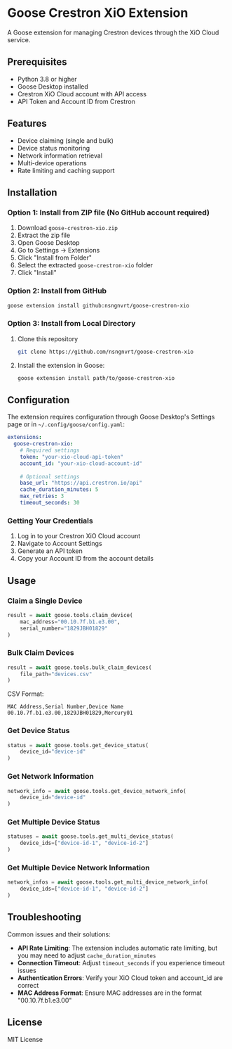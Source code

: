 # Goose Crestron XiO Extension

A Goose extension for managing Crestron devices through the XiO Cloud service.

## Prerequisites

- Python 3.8 or higher
- Goose Desktop installed
- Crestron XiO Cloud account with API access
- API Token and Account ID from Crestron

## Features

- Device claiming (single and bulk)
- Device status monitoring
- Network information retrieval
- Multi-device operations
- Rate limiting and caching support

## Installation

### Option 1: Install from ZIP file (No GitHub account required)
1. Download `goose-crestron-xio.zip`
2. Extract the zip file
3. Open Goose Desktop
4. Go to Settings → Extensions
5. Click "Install from Folder"
6. Select the extracted `goose-crestron-xio` folder
7. Click "Install"

### Option 2: Install from GitHub
```bash
goose extension install github:nsngnvrt/goose-crestron-xio
```

### Option 3: Install from Local Directory
1. Clone this repository
   ```bash
   git clone https://github.com/nsngnvrt/goose-crestron-xio
   ```
2. Install the extension in Goose:
   ```bash
   goose extension install path/to/goose-crestron-xio
   ```

## Configuration

The extension requires configuration through Goose Desktop's Settings page or in `~/.config/goose/config.yaml`:

```yaml
extensions:
  goose-crestron-xio:
    # Required settings
    token: "your-xio-cloud-api-token"
    account_id: "your-xio-cloud-account-id"
    
    # Optional settings
    base_url: "https://api.crestron.io/api"
    cache_duration_minutes: 5
    max_retries: 3
    timeout_seconds: 30
```

### Getting Your Credentials
1. Log in to your Crestron XiO Cloud account
2. Navigate to Account Settings
3. Generate an API token
4. Copy your Account ID from the account details

## Usage

### Claim a Single Device

```python
result = await goose.tools.claim_device(
    mac_address="00.10.7f.b1.e3.00",
    serial_number="1829JBH01829"
)
```

### Bulk Claim Devices

```python
result = await goose.tools.bulk_claim_devices(
    file_path="devices.csv"
)
```

CSV Format:
```csv
MAC Address,Serial Number,Device Name
00.10.7f.b1.e3.00,1829JBH01829,Mercury01
```

### Get Device Status

```python
status = await goose.tools.get_device_status(
    device_id="device-id"
)
```

### Get Network Information

```python
network_info = await goose.tools.get_device_network_info(
    device_id="device-id"
)
```

### Get Multiple Device Status

```python
statuses = await goose.tools.get_multi_device_status(
    device_ids=["device-id-1", "device-id-2"]
)
```

### Get Multiple Device Network Information

```python
network_infos = await goose.tools.get_multi_device_network_info(
    device_ids=["device-id-1", "device-id-2"]
)
```

## Troubleshooting

Common issues and their solutions:
- **API Rate Limiting**: The extension includes automatic rate limiting, but you may need to adjust `cache_duration_minutes`
- **Connection Timeout**: Adjust `timeout_seconds` if you experience timeout issues
- **Authentication Errors**: Verify your XiO Cloud token and account_id are correct
- **MAC Address Format**: Ensure MAC addresses are in the format "00.10.7f.b1.e3.00"

## License

MIT License